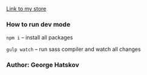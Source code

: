 [Link to my store](https://test-task-george.myshopify.com/)

### How to run dev mode

`npm i` – install all packages

`gulp watch` – run sass compiler and watch all changes 


### Author: George Hatskov
